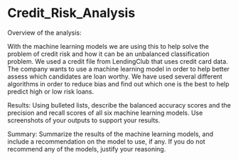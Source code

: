# Credit_Risk_Analysis

Overview of the analysis: 

With the machine learning models we are using this to help solve the problem of credit risk and how it can be an unbalanced classification problem. We used a credit file from LendingClub that uses credit card data. The company wants to use a machine learning model in order to help better assess which candidates are loan worthy. We have used several different algorithms in order to reduce bias and find out which one is the best to help predict high or low risk loans.






Results: Using bulleted lists, describe the balanced accuracy scores and the precision and recall scores of all six machine learning models. Use screenshots of your outputs to support your results.

Summary: Summarize the results of the machine learning models, and include a recommendation on the model to use, if any. If you do not recommend any of the models, justify your reasoning.

